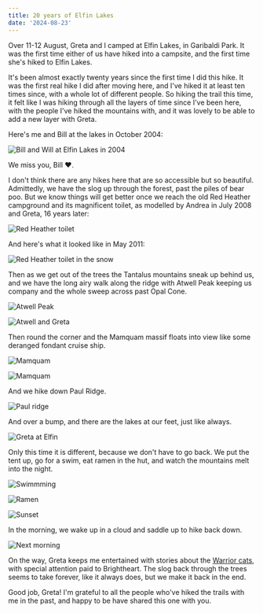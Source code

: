 ```yaml
---
title: 20 years of Elfin Lakes
date: '2024-08-23'
---
```


Over 11-12 August, Greta and I camped at Elfin Lakes, in Garibaldi Park. It was the first time either of us have hiked into a campsite, and the first time she's hiked to Elfin Lakes.

It's been almost exactly twenty years since the first time I did this hike. It was the first real hike I did after moving here, and I've hiked it at least ten times since, with a whole lot of different people. So hiking the trail this time, it felt like I was hiking through all the layers of time since I've been here, with the people I've hiked the mountains with, and it was lovely to be able to add a new layer with Greta.

Here's me and Bill at the lakes in October 2004:

![Bill and Will at Elfin Lakes in 2004](/images/elfin-lakes/bill-and-will-2004.jpg)

We miss you, Bill ❤️.

I don't think there are any hikes here that are so accessible but so beautiful. Admittedly, we have the slog up through the forest, past the piles of bear poo. But we know things will get better once we reach the old Red Heather campground and its magnificent toilet, as modelled by Andrea in July 2008 and Greta, 16 years later:

![Red Heather toilet](/images/elfin-lakes/red-heather-toilet.jpg)

And here's what it looked like in May 2011:

![Red Heather toilet in the snow](/images/elfin-lakes/red-heather-toilet-snow.jpg)

Then as we get out of the trees the Tantalus mountains sneak up behind us, and we have the long airy walk along the ridge with Atwell Peak keeping us company and the whole sweep across past Opal Cone.

![Atwell Peak](/images/elfin-lakes/atwell-peak.jpeg)

![Atwell and Greta](/images/elfin-lakes/atwell-greta.jpeg)

Then round the corner and the Mamquam massif floats into view like some deranged fondant cruise ship.

![Mamquam](/images/elfin-lakes/mamquam-2010-harv.jpeg)

![Mamquam](/images/elfin-lakes/mamquam.jpeg)

And we hike down Paul Ridge.

![Paul ridge](/images/elfin-lakes/paul-ridge.jpeg)

And over a bump, and there are the lakes at our feet, just like always.

![Greta at Elfin](/images/elfin-lakes/elfin-greta.jpeg)

Only this time it is different, because we don't have to go back. We put the tent up, go for a swim, eat ramen in the hut, and watch the mountains melt into the night.

![Swimmming](/images/elfin-lakes/greta-swim.jpeg)

![Ramen](/images/elfin-lakes/ramen.jpeg)

![Sunset](/images/elfin-lakes/sunset.jpeg)

In the morning, we wake up in a cloud and saddle up to hike back down.

![Next morning](/images/elfin-lakes/next-morning.jpeg)

On the way, Greta keeps me entertained with stories about the [Warrior cats](https://warriors.fandom.com/wiki/Warriors_Wiki), with special attention paid to Brightheart. The slog back through the trees seems to take forever, like it always does, but we make it back in the end.

Good job, Greta! I'm grateful to all the people who've hiked the trails with me in the past, and happy to be have shared this one with you.
